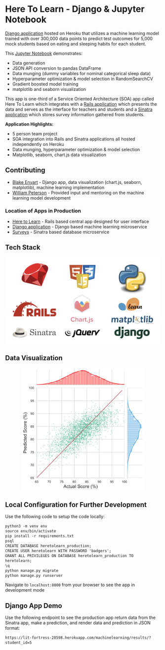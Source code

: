 # Here To Learn - Django & Jupyter Notebook

 [Django application](http://lit-fortress-28598.herokuapp.com/) hosted on Heroku that utilizes a machine learning model trained with over 300,000 data points to predict test outcomes for 5,000 mock students based on eating and sleeping habits for each student.

 This [Jupyter Notebook](https://github.com/blake-enyart/heretolearn_django/blob/master/jupyter_notebook/ml-generator.ipynb) demonstrates:
* Data generation
* JSON API conversion to pandas DataFrame
* Data munging (dummy variables for nominal categorical sleep data)
* Hyperparameter optimization & model selection in RandomSearchCV
* Gradient boosted model training
* matplotlib and seaborn visualization

 This app is one-third of a Service Oriented Architecture (SOA) app called Here To Learn which integrates with a [Rails application](https://github.com/carriewalsh/HereToLearn) which presents the data and serves as the interface for teachers and students and a [Sinatra application](https://github.com/JennicaStiehl/surveys) which stores survey information gathered from students.

**Application Highlights:**
* 5 person team project
* SOA integration into Rails and Sinatra applications all hosted independently on Heroku
* Data munging, hyperparameter optimization & model selection
* Matplotlib, seaborn, chart.js data visualization

## Contributing
* [Blake Enyart](https://github.com/blake-enyart) - Django app, data visualization (chart.js, seaborn, matplotlib), machine learning implementation
* [William Peterson](https://github.com/wipegup) - Provided input and mentoring on the machine learning model development

### Location of Apps in Production
* [Here to Learn](https://young-anchorage-86985.herokuapp.com) - Rails based central app designed for user interface
* [Django application](http://lit-fortress-28598.herokuapp.com/) - Django based machine learning microservice
* [Surveys](https://aqueous-caverns-33840.herokuapp.com) - Sinatra based database microservice

## Tech Stack
<p align="center">
 <img src="media/README/tech_stack.png" width="600" height="auto"/>
</p>

## Data Visualization
<p align="center">
 <img src="media/README/joint_plot.png" width="400" height="auto"/>
</p>

## Local Configuration for Further Development

Use the following code to setup the code locally:
```
python3 -m venv env
source env/bin/activate
pip install -r requirements.txt
psql
CREATE DATABASE heretolearn_production;
CREATE USER heretolearn WITH PASSWORD 'badgers';
GRANT ALL PRIVILEGES ON DATABASE heretolearn_production TO heretolearn;
\q
python manage.py migrate
python manage.py runserver
 ```
 Navigate to `localhost:8000` from your browser to see the app in development mode
 
## Django App Demo

Use the following endpoint to see the production app return data from the Sinatra app, make a prediction, and render data and prediction in JSON format:
```
https://lit-fortress-28598.herokuapp.com/machinelearning/results/?student_id=5
```
